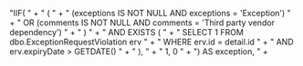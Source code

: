 "IIF( " +
"    ( " +
"        (exceptions IS NOT NULL AND exceptions = 'Exception') " +
"        OR (comments IS NOT NULL AND comments = 'Third party vendor dependency') " +
"    ) " +
"    AND EXISTS ( " +
"        SELECT 1 FROM dbo.ExceptionRequestViolation erv " +
"        WHERE erv.id = detail.id " +
"          AND erv.expiryDate > GETDATE() " +
"    ), " +
"    1, 0 " +
") AS exception, " +
